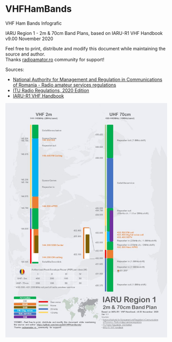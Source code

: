 # VHFHamBands
VHF Ham Bands Infografic

IARU Region 1 - 2m & 70cm Band Plans, based on IARU-R1 VHF Handbook v9.00 November 2020

Feel free to print, distribute and modify this document while maintaining the source and author.<br/>
Thanks [radioamator.ro](https://radioamator.ro) community for support!

Sources:
- [National Authority for Management and Regulation in Communications of Romania - Radio amateur services regulations](http://www.ancom.ro/radioamatori_2899)
- [ITU Radio Regulations, 2020 Edition](https://www.itu.int/pub/R-REG-RR)
- [IARU-R1 VHF Handbook](https://www.iaru-r1.org/reference/handbooks/)

![Alt text](Ham_Bands_Chart.jpg)
